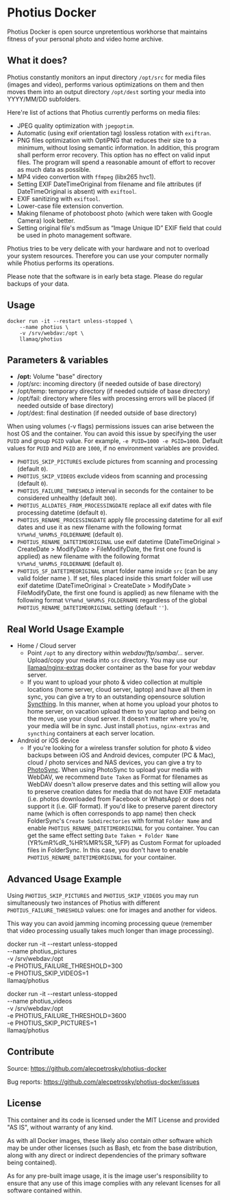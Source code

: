 # Photius Docker

Photius Docker is open source unpretentious workhorse that maintains fitness of your personal photo and video home archive.

## What it does?

Photius constantly monitors an input directory `/opt/src` for media files (images and video), performs various optimizations on them and then moves them into an output directory `/opt/dest` sorting your media into YYYY/MM/DD subfolders.

Here're list of actions that Photius currently performs on media files:

- JPEG quality optimization with `jpegoptim`.
- Automatic (using exif orientation tag) lossless rotation with `exiftran`.
- PNG files optimization with OptiPNG that reduces their size to a minimum, without losing semantic information. In addition, this program shall perform error recovery. This option has no effect on valid input files. The  program will spend a reasonable amount of effort to recover as much data as possible.
- MP4 video convertion with `ffmpeg` (libx265 hvc1).
- Setting EXIF DateTimeOriginal from filename and file attributes (if DateTimeOriginal is absent) with `exiftool`.
- EXIF sanitizing with `exiftool`.
- Lower-case file extension convertion.
- Making filename of photoboost photo (which were taken with Google Camera) look better.
- Setting original file's md5sum as “Image Unique ID” EXIF field that could be used in photo management software.

Photius tries to be very delicate with your hardware and not to overload your system resources. Therefore you can use your computer normally while Photius performs its operations.

Please note that the software is in early beta stage. Please do regular backups of your data.

## Usage

```
docker run -it --restart unless-stopped \
    --name photius \
    -v /srv/webdav:/opt \
    llamaq/photius

```

## Parameters & variables

- **/opt:** Volume "base" directory
- /opt/src: incoming directory (if needed outside of base directory)
- /opt/temp: temporary directory (if needed outside of base directory)
- /opt/fail: directory where files with processing errors will be placed (if needed outside of base directory)
- /opt/dest: final destination (if needed outside of base directory)

When using volumes (-v flags) permissions issues can arise between the host OS and the container. You can avoid this issue by specifying the user `PUID` and group `PGID` value. For example, `-e PUID=1000 -e PGID=1000`. Default values for `PUID` and `PGID` are `1000`, if no environment variables are provided.

- `PHOTIUS_SKIP_PICTURES` exclude pictures from scanning and processing (default `0`).
- `PHOTIUS_SKIP_VIDEOS` exclude videos from scanning and processing (default `0`).
- `PHOTIUS_FAILURE_THRESHOLD` interval in seconds for the container to be considered unhealthy (default `300`).
- `PHOTIUS_ALLDATES_FROM_PROCESSINGDATE` replace all exif dates with file processing datetime (default `0`).
- `PHOTIUS_RENAME_PROCESSINGDATE` apply file processing datetime for all exif dates and use it as new filename with the following format `%Y%m%d_%H%M%S_FOLDERNAME` (default `0`).
- `PHOTIUS_RENAME_DATETIMEORIGINAL` use exif datetime (DateTimeOriginal > CreateDate > ModifyDate > FileModifyDate, the first one found is applied) as new filename with the following format `%Y%m%d_%H%M%S_FOLDERNAME` (default `0`).
- `PHOTIUS_SF_DATETIMEORIGINAL` smart folder name inside `src` (can be any valid folder name ). If set, files placed inside this smart folder will use exif datetime (DateTimeOriginal > CreateDate > ModifyDate > FileModifyDate, the first one found is applied) as new filename with the following format `%Y%m%d_%H%M%S_FOLDERNAME` regardless of the global `PHOTIUS_RENAME_DATETIMEORIGINAL` setting (default `''`).

## Real World Usage Example

- Home / Cloud server
  - Point `/opt` to any directory within *webdav/ftp/samba/...* server. Upload/copy your media into `src` directory. You may use our [llamaq/nginx-extras](https://hub.docker.com/r/llamaq/nginx-extras) docker container as the base for your webdav server.
  - If you want to upload your photo & video collection at multiple locations (home server, cloud server, laptop) and have all them in sync, you can give a try to an outstanding opensource solution [Syncthing](https://syncthing.net/). In this manner, when at home you upload your photos to home server, on vacation upload them to your laptop and being on the move, use your cloud server. It doesn't matter where you're, your media will be in sync. Just install `photius`, `nginx-extras` and `syncthing` containers at each server location.
- Android or iOS device
  - If you're looking for a wireless transfer solution for photo & video backups between iOS and Android devices, computer (PC & Mac), cloud / photo services and NAS devices, you can give a try to [PhotoSync](https://www.photosync-app.com). When using PhotoSync to upload your media with WebDAV, we recommend `Date Taken` as Format for filenames as WebDAV doesn't allow preserve dates and this setting will allow you to preserve creation dates for media that do not have EXIF metadata (i.e. photos downloaded from Facebook or WhatsApp) or does not support it (i.e. GIF format). If you'd like to preserve parent directory name (which is often corresponds to app name) then check FolderSync's `Create Subdirectories` with format `Folder Name` and enable `PHOTIUS_RENAME_DATETIMEORIGINAL` for you container. You can get the same effect setting `Date Taken + Folder Name` (YR%mR%dR_%HR%MR%SR_%FP) as Custom Format for uploaded files in FolderSync. In this case, you don't have to enable `PHOTIUS_RENAME_DATETIMEORIGINAL` for your container.

## Advanced Usage Example

Using `PHOTIUS_SKIP_PICTURES` and `PHOTIUS_SKIP_VIDEOS` you may run simultaneously
two instances of Photius with different `PHOTIUS_FAILURE_THRESHOLD` values:
one for images and another for videos.

This way you can avoid jamming incoming processing queue (remember that video
processing usually takes much longer than image processing).

docker run -it --restart unless-stopped \
    --name photius_pictures \
    -v /srv/webdav:/opt \
    -e PHOTIUS_FAILURE_THRESHOLD=300 \
    -e PHOTIUS_SKIP_VIDEOS=1 \
    llamaq/photius

docker run -it --restart unless-stopped \
    --name photius_videos \
    -v /srv/webdav:/opt \
    -e PHOTIUS_FAILURE_THRESHOLD=3600 \
    -e PHOTIUS_SKIP_PICTURES=1 \
    llamaq/photius

## Contribute

Source: https://github.com/alecpetrosky/photius-docker

Bug reports: https://github.com/alecpetrosky/photius-docker/issues

## License

This container and its code is licensed under the MIT License and provided "AS IS", without warranty of any kind.

As with all Docker images, these likely also contain other software which may be under other licenses (such as Bash, etc from the base distribution, along with any direct or indirect dependencies of the primary software being contained).

As for any pre-built image usage, it is the image user's responsibility to ensure that any use of this image complies with any relevant licenses for all software contained within.
